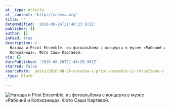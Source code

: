 ```yaml
---
at__type: Article
at__context: 'http://schema.org'
title: ''
dateModified: '2016-08-26T21:46:23.911Z'
publisher: {}
author: []
inFeed: true
description: >-
  Наташа и Priot Ensemble, из фотоальбома с концерта в музее «Рабочий и
  Колхозница». Фото Саши Картавой.
via: {}
datePublished: '2016-08-26T21:46:26.901Z'
starred: false
sourcePath: _posts/2016-08-26-natasha-i-priot-ensemble-iz-fotoalboma-s-koncerta-v-muzee.md
_type: Blurb

---
```

![Наташа и Priot Ensemble, из фотоальбома с концерта в музее «Рабочий и Колхозница». Фото Саши Картавой.](https://the-grid-user-content.s3-us-west-2.amazonaws.com/16300fa7-fd3a-4b57-87e9-4f5d2cf454f6.jpg)